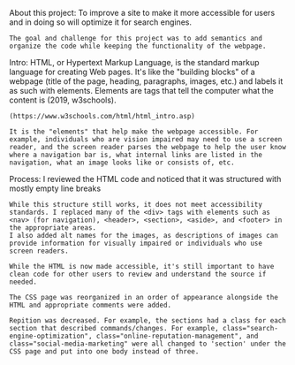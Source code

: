About this project:
    To improve a site to make it more accessible for users and in doing so will optimize it for search engines.

    The goal and challenge for this project was to add semantics and organize the code while keeping the functionality of the webpage.

Intro:
    HTML, or Hypertext Markup Language, is the standard markup language for creating Web pages. It's like the "building blocks" of a webpage (title of the page, heading, paragraphs, images, etc.) and labels it as such with elements. Elements are tags that tell the computer what the content is (2019, w3schools). 

    (https://www.w3schools.com/html/html_intro.asp)

    It is the "elements" that help make the webpage accessible. For example, individuals who are vision impaired may need to use a screen reader, and the screen reader parses the webpage to help the user know where a navigation bar is, what internal links are listed in the navigation, what an image looks like or consists of, etc. 

Process:
    I reviewed the HTML code and noticed that it was structured with mostly empty line breaks <div></div>

    While this structure still works, it does not meet accessibility standards. I replaced many of the <div> tags with elements such as <nav> (for navigation), <header>, <section>, <aside>, and <footer> in the appropriate areas.
    I also added alt names for the images, as descriptions of images can provide information for visually impaired or individuals who use screen readers.

    While the HTML is now made accessible, it's still important to have clean code for other users to review and understand the source if needed. 

    The CSS page was reorganized in an order of appearance alongside the HTML and appropriate comments were added.
    
    Repition was decreased. For example, the sections had a class for each section that described commands/changes. For example, class="search-engine-optimization", class="online-reputation-management", and class="social-media-marketing" were all changed to 'section' under the CSS page and put into one body instead of three.